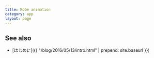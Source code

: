 ```yaml
---
title: Kobe animation
category: app
layout: page
---
```


<div id="mapH"></div>
<div class="row">
 <div id="hist"></div>
</div>
<div id="info" style="display:none; background-color:white; padding:15px; margin:5px"><h2 id="age_name"></h2></div>

<script src="{{ "/assets/d3.min.js" | prepend: site.baseurl }}"></script>
<script src="{{ "/assets/d3plus.js" | prepend: site.baseurl }}"></script>
<script src="{{ "/assets/axios.min.js" | prepend: site.baseurl }}"></script>
<script type="text/javascript">
var hist = d3plus.viz().container("#hist").type("bar").id("name").text("").x("age").y("value");
var histBase = ["#hR", "#hG", "#hB"].map(function(name){
	return d3plus.viz()
		.container(name)
		.type("bar")
		.id("name").x("age").y("value")
		.color("hex");
});

function hex2(i){
	var u = i.toString(16);
	while(u.length < 2){
		u = "0"+u;
	}
	return u;
}

function expand(lkey, base){
	var lkey = new Number(lkey);
	axios.get(base+"_ages.json").then(function(resp){
		for(var r=0; r<resp.data.length; r++){
			var row = resp.data[r];
			if(row.lkey == lkey){
				document.getElementById("lname").innerHTML = row.name;
				document.getElementById("wR").innerHTML = row.wR;
				document.getElementById("wG").innerHTML = row.wG;
				document.getElementById("wB").innerHTML = row.wB;
				var data = [];
				for(var i=0; i<row.ages.length; i++){
					data.push({name:"population", age:i, value:row.ages[i]});
				}
				var hex = "#"+hex2(Math.floor(255*row.R))
					+hex2(Math.floor(255*row.G))
					+hex2(Math.floor(255*row.B));
				hist.data(data)
					.attrs([{"name":"population","hex":hex}])
					.color("hex")
					.draw();
				break;
			}
		}
	});
}

var age_name = document.getElementById("age_name");
var circles = {}
function load(base, prefix){
	age_name.innerHTML=prefix.substring(5,9)+"-"+prefix.substring(9,11)+"-"+prefix.substring(11,13);
/*
	axios.get("data/"+base+"_rgb.json").then(function(resp){
		var proc = function(data, viz, hex){
			var feed = [];
			for(var i=0; i<data.length; i++){
				feed.push({ age:i, value:data[i], name:"C" });
			}
			viz.data(feed)
				.attrs([{"name":"C","hex":hex}])
				.draw();
		}
		proc(resp.data["R"], histBase[0], "#ff0000");
		proc(resp.data["G"], histBase[1], "#00ff00");
		proc(resp.data["B"], histBase[2], "#0000ff");
	});
*/
	axios.get(base+prefix+"_ages.json").then(function(resp){
		var info = new google.maps.InfoWindow();
		for(lkey in circles){
			circles[lkey].setOptions({
				strokeColor: "white",
				fillColor:"white"
			});
		}
		resp.data.forEach(function(row){
			var c = "rgb("+Math.floor(255*row.R)+","+Math.floor(255*row.G)+","+Math.floor(255*row.B)+")";
			var p = circles[row.lkey];
			if(p){
				p.setOptions({
					strokeColor: c,
					fillColor: c
				});
			} else {
				var name = row.ku+" "+row.cho;
				var pos = new google.maps.LatLng(row.lat, row.lng);
				p = new google.maps.Circle({
					center: pos,
					strokeColor: c,
					strokeOpacity: 0,
					fillColor: c,
					fillOpacity: 0.6,
					radius: 100,
					map: map});
				circles[row.lkey] = p;
			}
		});
	})
}

var files = [
	"kobe_20011231",
	"kobe_20021231",
	"kobe_20031231",
	"kobe_20041231",
	"kobe_20051231",
	"kobe_20061231",
	"kobe_20071231",
	"kobe_20081231",
	"kobe_20090331",
	"kobe_20090630",
	"kobe_20090930",
	"kobe_20091231",
	"kobe_20100331",
	"kobe_20100630",
	"kobe_20100930",
	"kobe_20101231",
	"kobe_20110331",
	"kobe_20110630",
	"kobe_20110930",
	"kobe_20111231",
	"kobe_20120331",
	"kobe_20120630",
	"kobe_20120930",
	"kobe_20121231",
	"kobe_20130331",
	"kobe_20130630",
	"kobe_20130930",
	"kobe_20131231",
	"kobe_20140331",
	"kobe_20140630",
	"kobe_20140930",
	"kobe_20141231",
	"kobe_20150331",
	"kobe_20150630",
	"kobe_20150930",
	"kobe_20151231",
	"kobe_20160331",
];

var loop_ct = 0;
function loop(){
	new Promise(function(resolve,reject){
		load("{{ "/data/" | prepend: site.baseurl }}", files[loop_ct%files.length]);
		resolve();
	}).then(function(){
		loop_ct++;
		setTimeout(loop, 300)
	});
}

var map;
function initMap() {
	var smt = new google.maps.StyledMapType([{
		'stylers': [
			{ 'gamma': 0.8 },
			{ 'saturation': -100 },
			{ 'lightness': 20 }
		]
	}], { name: "monochrome" });
	map = new google.maps.Map(document.getElementById('mapH'));
	map.mapTypes.set("mono", smt);
	map.setMapTypeId("mono");
	map.fitBounds(new google.maps.LatLngBounds(
		new google.maps.LatLng(34.6504, 135.116),
		new google.maps.LatLng(34.7382, 135.2654)));

  var info = document.getElementById("info");
  info.parentNode.removeChild(info);
  info.style.display = "block";
	map.controls[google.maps.ControlPosition.TOP_RIGHT].push(info);

	setTimeout(loop, 300);
}

</script>
<script async defer src="https://maps.googleapis.com/maps/api/js?key=AIzaSyBWG7RNe916URO79mZeYBiMFfORHoHQSG4&callback=initMap"></script>


See also
--------
- [はじめに]({{ "/blog/2016/05/13/intro.html" | prepend: site.baseurl }})

